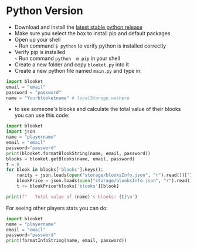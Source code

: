 # Python Version
- Download and install the [latest stable python release](https://www.python.org/downloads/)
- Make sure you select the box to install pip and default packages.
- Open up your shell <br>
 `↪` Run command `$ python`  to verify python is installed correctly
- Verify pip is installed <br>
 `↪` Run command `python -m pip`  in your shell
- Create a new folder and copy `blooket.py` into it 
- Create a new python file named `main.py` and type in:
```py
import blooket
email = "email"
password = "password"
name = "Yourblooketname" # localStorage.washere
```
- to see someone's blooks and calculate the total value of their blooks you can use this code:
```py
import blooket
import json
name = "playername"
email = "email"
password="password"
print(blooket.formatBlookString(name, email, password))
blooks = blooket.getBlooks(name, email, password)
t = 0
for blook in blooks['blooks'].keys():
    rarity = json.loads(open("storage/blooksInfo.json", "r").read())["Info"]["Blooks"][blook]["Rarity"]
    blookPrice = json.loads(open("storage/blooksInfo.json", "r").read())["Info"]["Sell Prices"][rarity]
    t += blookPrice*blooks['blooks'][blook]

print(f"   Total value of {name}'s blooks: {t}\n")
```
For seeing other players stats you can do:
```py
import blooket
name = "playername"
email = "email"
password="password"
print(formatInfoString(name, email, password))
```
